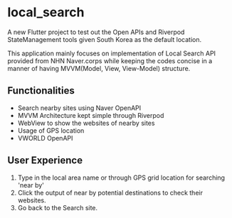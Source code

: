 # local_search

A new Flutter project to test out the Open APIs and Riverpod StateManagement tools given South Korea as the default location. 

This application mainly focuses on implementation of Local Search API provided from NHN Naver.corps while keeping the codes concise in a manner of having MVVM(Model, View, View-Model) structure. 

## Functionalities
- Search nearby sites using Naver OpenAPI 
- MVVM Architecture kept simple through Riverpod 
- WebView to show the websites of nearby sites
- Usage of GPS location
- VWORLD OpenAPI 

## User Experience
1. Type in the local area name or through GPS grid location for searching 'near by' 
2. Click the output of near by potential destinations to check their websites. 
3. Go back to the Search site. 




